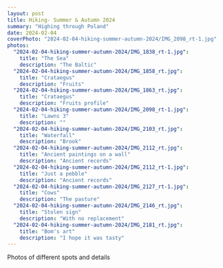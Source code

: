 ```yaml
---
layout: post
title: Hiking- Summer & Autumn 2024
summary: "Highing through Poland"
date: 2024-02-04
coverPhoto: "2024-02-04-hiking-summer-autumn-2024/IMG_2098_rt-1.jpg"
photos:
  "2024-02-04-hiking-summer-autumn-2024/IMG_1838_rt-1.jpg":
    title: "The Sea"
    description: "The Baltic"
  "2024-02-04-hiking-summer-autumn-2024/IMG_1858_rt.jpg":
    title: "Crataegus"
    description: "Fruits"
  "2024-02-04-hiking-summer-autumn-2024/IMG_1863_rt.jpg":
    title: "Crataegus"
    description: "Fruits profile"
  "2024-02-04-hiking-summer-autumn-2024/IMG_2098_rt-1.jpg":
    title: "Lawns 3"
    description: ""
  "2024-02-04-hiking-summer-autumn-2024/IMG_2103_rt.jpg":
    title: "Waterfall"
    description: "Brook"
  "2024-02-04-hiking-summer-autumn-2024/IMG_2112_rt.jpg":
    title: "Ancient paintings on a wall"
    description: "Ancient records"
  "2024-02-04-hiking-summer-autumn-2024/IMG_2112_rt-1.jpg":
    title: "Just a pebble"
    description: "Ancient records"
  "2024-02-04-hiking-summer-autumn-2024/IMG_2127_rt-1.jpg":
    title: "Cows"
    description: "The pasture"
  "2024-02-04-hiking-summer-autumn-2024/IMG_2146_rt.jpg":
    title: "Stolen sign"
    description: "With no replacement"
  "2024-02-04-hiking-summer-autumn-2024/IMG_2181_rt.jpg":
    title: "Bom's art"
    description: "I hope it was tasty"
---
```


Photos of different spots and details
